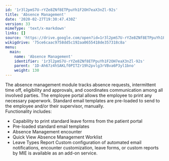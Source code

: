 ```yaml
---
id: '1r3l2pmS7U-rYZe8ZNf8ETPpuYh1F2OH7eaX3nZl-92s'
title: 'Absence Management'
date: '2020-02-27T19:30:47.430Z'
version: 33
mimeType: 'text/x-markdown'
links: []
source: 'https://drive.google.com/open?id=1r3l2pmS7U-rYZe8ZNf8ETPpuYh1F2OH7eaX3nZl-92s'
wikigdrive: '75ce6caac9758dd5c192aa0655418de357318c8a'
menu:
  main:
    name: 'Absence Management'
    identifier: '1r3l2pmS7U-rYZe8ZNf8ETPpuYh1F2OH7eaX3nZl-92s'
    parent: '1D-Ah67z4hSAKLf0PITZr19h2pvlg3rVBva6P3yl1bno'
    weight: 130
---
```

The absence management module tracks absence requests, intermittent time off, eligibility and approvals, and coordinates communication among all involved parties. The employee portal allows the employee to print any necessary paperwork. Standard email templates are pre-loaded to send to the employee and/or their supervisor, manually.  
Functionality includes:
* Capability to print standard leave forms from the patient portal
* Pre-loaded standard email templates
* Absence Management encounter
* Quick View Absence Management Worklist
* Leave Types Report
Custom configuration of automated email notifications, encounter customization, leave forms, or custom reports by MIE is available as an add-on service.
